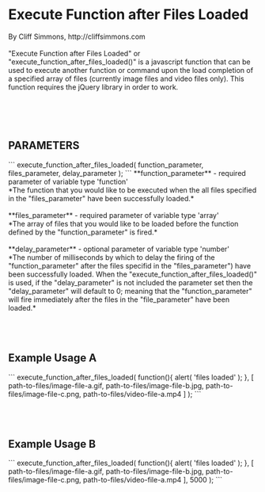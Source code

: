 <h1>Execute Function after Files Loaded</h1>
By Cliff Simmons, http://cliffsimmons.com<br/>
<br/>
"Execute Function after Files Loaded" or "execute_function_after_files_loaded()" is a javascript function that can be used to execute another function or command upon the load completion of a specified array of files (currently image files and video files only). This function requires the jQuery library in order to work.<br/>
<br/>
<br/>
<br/>
<br/>
<h2>PARAMETERS</h2>
```
execute_function_after_files_loaded( 
  function_parameter, 
  files_parameter, 
  delay_parameter
);
```
**function_parameter** - required parameter of variable type 'function'<br/>
*The function that you would like to be executed when the all files specified in the "files_parameter" have been successfully loaded.*<br/>
<br/>
**files_parameter** - required parameter of variable type 'array'<br/>
*The array of files that you would like to be loaded before the function defined by the "function_parameter" is fired.*<br/>
<br/>
**delay_parameter** - optional parameter of variable type 'number'<br/>
*The number of milliseconds by which to delay the firing of the "function_parameter" after the files specifid in the "files_parameter") have been successfully loaded. When the "execute_function_after_files_loaded()" is used, if the "delay_parameter" is not included the parameter set then the "delay_parameter" will default to 0; meaning that the "function_parameter" will fire immediately after the files in the "file_parameter" have been loaded.*
<br/>
<br/>
<br/>
<br/>
<h2>Example Usage A</h2>
```
execute_function_after_files_loaded( 
  function(){
    alert( 'files loaded' );
  }, 
  [
    path-to-files/image-file-a.gif,
    path-to-files/image-file-b.jpg,
    path-to-files/image-file-c.png,
    path-to-files/video-file-a.mp4
  ]
);
```
<br/>  
<br/>
<br/>
<br/>
<h2>Example Usage B</h2>
```
execute_function_after_files_loaded( 
  function(){
    alert( 'files loaded' );
  }, 
  [
    path-to-files/image-file-a.gif,
    path-to-files/image-file-b.jpg,
    path-to-files/image-file-c.png,
    path-to-files/video-file-a.mp4
  ],
  5000
);
```
